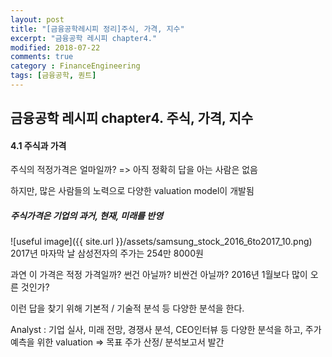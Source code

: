 ```yaml
---
layout: post
title: "[금융공학레시피 정리]주식, 가격, 지수"
excerpt: "금융공학 레시피 chapter4."
modified: 2018-07-22
comments: true
category : FinanceEngineering
tags: [금융공학, 퀀트]
---
```



금융공학 레시피 chapter4. 주식, 가격, 지수
--------------------------------------------------------------------------------------------

#### 4.1 주식과 가격
주식의 적정가격은 얼마일까?  => 아직 정확히 답을 아는 사람은 없음

하지만, 많은 사람들의 노력으로 다양한 valuation model이 개발됨

##### 주식가격은 기업의 과거, 현재, 미래를 반영

![useful image]({{ site.url }}/assets/samsung_stock_2016_6to2017_10.png)
2017년 마자막 날 삼성전자의 주가는 254만 8000원

과연 이 가격은 적정 가격일까? 썬건 아닐까? 비싼건 아닐까? 2016년 1월보다 많이 오른 것인가?

이런 답을 찾기 위해 기본적 / 기술적 분석 등 다양한 분석을 한다.

Analyst : 기업 실사, 미래 전망, 경쟁사 분석, CEO인터뷰 등 다양한 분석을 하고, 주가 예측을 위한 valuation => 목표 주가 산정/ 분석보고서 발간

